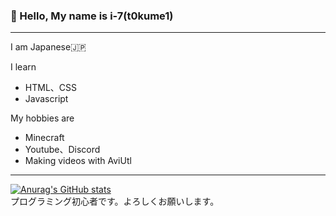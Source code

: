 ### 👋 Hello, My name is i-7(t0kume1)
***
I am Japanese🇯🇵  
  
I learn  
 - HTML、CSS  
 - Javascript  
    
My hobbies are  
 - Minecraft  
 - Youtube、Discord
 - Making videos with AviUtl
***
[![Anurag's GitHub stats](https://github-readme-stats.vercel.app/api?username=corei-7&theme=tokyonight)](https://github.com/anuraghazra/github-readme-stats)  
プログラミング初心者です。よろしくお願いします。
